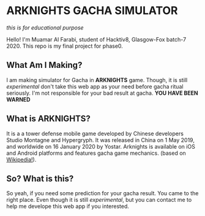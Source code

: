 # ARKNIGHTS GACHA SIMULATOR
*this is for educational purpose*

Hello! I'm Muamar Al Farabi, student of Hacktiv8, Glasgow-Fox batch-7 2020. This repo is my final project for phase0. 

## What Am I Making?

I am making simulator for Gacha in **ARKNIGHTS** game. Though, it is still *experimental* don't take this web app as your need before gacha ritual seriously. I'm not responsible for your bad result at gacha. **YOU HAVE BEEN WARNED**

## What is ARKNIGHTS?

It is a a tower defense mobile game developed by Chinese developers Studio Montagne and Hypergryph. It was released in China on 1 May 2019, and worldwide on 16 January 2020 by Yostar. Arknights is available on iOS and Android platforms and features gacha game mechanics. (based on [Wikipedia!](https://en.wikipedia.org/wiki/Arknights)).

## So? What is this?

So yeah, if you need some prediction for your gacha result. You came to the right place. Even though it is still *experimental*, but you can contact me to help me develope this web app if you interested.
